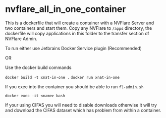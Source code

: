 # nvflare_all_in_one_container

This is a dockerfile that will create a container with a NVFlare Server and two containers and start them.
Copy any NVFlare to ``/apps`` directory, the dockerfile will copy applications in this folder to the transfer section of NVFlare Admin.


To run either use Jetbrains Docker Service plugin (Recommended)

OR

Use the docker build commands

``docker build -t xnat-in-one .``
``docker run xnat-in-one``

If you exec into the container you should be able to run ``fl-admin.sh``

``docker exec -it <name> bash``

If your using CIFAS you will need to disable downloads otherwise it will try and download the CIFAS dataset which has problem from within a container.


